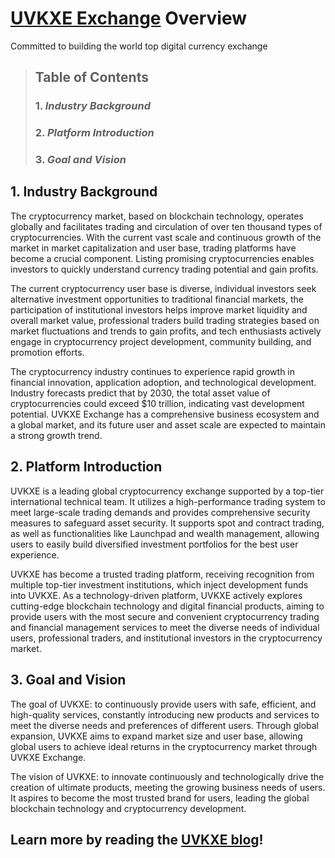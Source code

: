 # [UVKXE Exchange](https://www.uvkxe.co) Overview
Committed to building the world top digital currency exchange
> ## Table of Contents
> ### 1. _Industry Background_
> ### 2. _Platform Introduction_
> ### 3. _Goal and Vision_

## **1. Industry Background**
The cryptocurrency market, based on blockchain technology, operates globally and facilitates trading and circulation of over ten thousand types of cryptocurrencies. With the current vast scale and continuous growth of the market in market capitalization and user base, trading platforms have become a crucial component. Listing promising cryptocurrencies enables investors to quickly understand currency trading potential and gain profits.  

The current cryptocurrency user base is diverse, individual investors seek alternative investment opportunities to traditional financial markets, the participation of institutional investors helps improve market liquidity and overall market value, professional traders build trading strategies based on market fluctuations and trends to gain profits, and tech enthusiasts actively engage in cryptocurrency project development, community building, and promotion efforts.

The cryptocurrency industry continues to experience rapid growth in financial innovation, application adoption, and technological development. Industry forecasts predict that by 2030, the total asset value of cryptocurrencies could exceed $10 trillion, indicating vast development potential. UVKXE Exchange has a comprehensive business ecosystem and a global market, and its future user and asset scale are expected to maintain a strong growth trend.

## **2. Platform Introduction**
UVKXE is a leading global cryptocurrency exchange supported by a top-tier international technical team. It utilizes a high-performance trading system to meet large-scale trading demands and provides comprehensive security measures to safeguard asset security. It supports spot and contract trading, as well as functionalities like Launchpad and wealth management, allowing users to easily build diversified investment portfolios for the best user experience.

UVKXE has become a trusted trading platform, receiving recognition from multiple top-tier investment institutions, which inject development funds into UVKXE. As a technology-driven platform, UVKXE actively explores cutting-edge blockchain technology and digital financial products, aiming to provide users with the most secure and convenient cryptocurrency trading and financial management services to meet the diverse needs of individual users, professional traders, and institutional investors in the cryptocurrency market.

## **3. Goal and Vision**

The goal of UVKXE: to continuously provide users with safe, efficient, and high-quality services, constantly introducing new products and services to meet the diverse needs and preferences of different users. Through global expansion, UVKXE aims to expand market size and user base, allowing global users to achieve ideal returns in the cryptocurrency market through UVKXE Exchange.

The vision of UVKXE: to innovate continuously and technologically drive the creation of ultimate products, meeting the growing business needs of users. It aspires to become the most trusted brand for users, leading the global blockchain technology and cryptocurrency development.

## Learn more by reading the [UVKXE blog](https://uvkxe.github.io)!

